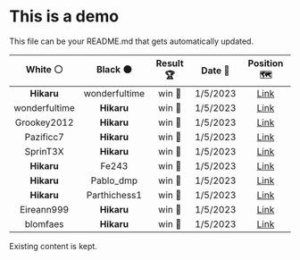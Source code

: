 # This is a demo

This file can be your README.md that gets automatically updated.

<!--START_SECTION:chessStats-->
<!-- Automatically generated with https://github.com/Balastrong/chess-stats-action -->

| White ⚪ | Black ⚫ | Result 🏆 | Date 📅 | Position 🗺️ |
|:---:|:---:|:---:|:---:|:---:|
| **Hikaru** | wonderfultime | win 🥇 | 1/5/2023 | <a href="http://www.ee.unb.ca/cgi-bin/tervo/fen.pl?select=R1krr3/1p3pp1/1qp3p1/2np4/1b2PQ2/1P1P2P1/1BPN3P/1K1R4 b - -">Link</a> |
| wonderfultime | **Hikaru** | win 🥇 | 1/5/2023 | <a href="http://www.ee.unb.ca/cgi-bin/tervo/fen.pl?select=1Q6/Kp6/1P1q4/8/2p5/8/1k6/8 w - -">Link</a> |
| Grookey2012 | **Hikaru** | win 🥇 | 1/5/2023 | <a href="http://www.ee.unb.ca/cgi-bin/tervo/fen.pl?select=r3k2r/p4ppp/n2bp3/1q2B3/8/2P5/PP3PPP/3R1KNR w kq -">Link</a> |
| Pazificc7 | **Hikaru** | win 🥇 | 1/5/2023 | <a href="http://www.ee.unb.ca/cgi-bin/tervo/fen.pl?select=r3k2r/pp3ppp/2pb1n2/4p3/3PP3/5bP1/PP1PNPqP/R1Q1R1K1 w kq -">Link</a> |
| SprinT3X | **Hikaru** | win 🥇 | 1/5/2023 | <a href="http://www.ee.unb.ca/cgi-bin/tervo/fen.pl?select=7k/p3b2p/1pp1p3/3p4/3P1P2/PPB1P3/KP4R1/1b5r w - -">Link</a> |
| **Hikaru** | Fe243 | win 🥇 | 1/5/2023 | <a href="http://www.ee.unb.ca/cgi-bin/tervo/fen.pl?select=r1bk2nr/pppq1Bpp/2n5/8/7Q/4PN2/3P1PPP/R1B1K2R b KQ -">Link</a> |
| **Hikaru** | Pablo_dmp | win 🥇 | 1/5/2023 | <a href="http://www.ee.unb.ca/cgi-bin/tervo/fen.pl?select=2Q5/3k4/p6p/8/1P2p1p1/P7/7P/6K1 b - -">Link</a> |
| **Hikaru** | Parthichess1 | win 🥇 | 1/5/2023 | <a href="http://www.ee.unb.ca/cgi-bin/tervo/fen.pl?select=r6k/pp3p2/7p/3pBp2/8/2PB4/PP3PK1/R7 b - -">Link</a> |
| Eireann999 | **Hikaru** | win 🥇 | 1/5/2023 | <a href="http://www.ee.unb.ca/cgi-bin/tervo/fen.pl?select=8/1p3p1k/p1b1pp1p/2p5/2r2p2/PP1P4/2K4P/3R2R1 w - -">Link</a> |
| blomfaes | **Hikaru** | win 🥇 | 1/5/2023 | <a href="http://www.ee.unb.ca/cgi-bin/tervo/fen.pl?select=rnb2rk1/pp3ppp/2p5/3p4/4pP2/1BNP2Pq/PPP2R2/R1BQ3K w - -">Link</a> |

<!--END_SECTION:chessStats-->

Existing content is kept.
